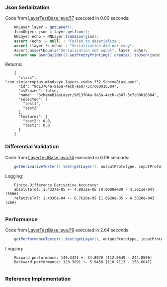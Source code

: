 ### Json Serialization
Code from [LayerTestBase.java:57](../../../../../../../../../MindsEye/src/test/java/com/simiacryptus/mindseye/layers/LayerTestBase.java#L57) executed in 0.00 seconds: 
```java
    NNLayer layer = getLayer();
    JsonObject json = layer.getJson();
    NNLayer echo = NNLayer.fromJson(json);
    assert (echo != null) : "Failed to deserialize";
    assert (layer != echo) : "Serialization did not copy";
    Assert.assertEquals("Serialization not equal", layer, echo);
    return new GsonBuilder().setPrettyPrinting().create().toJson(json);
```

Returns: 

```
    {
      "class": "com.simiacryptus.mindseye.layers.cudnn.f32.SchemaBiasLayer",
      "id": "9d13704a-9a5a-4ecb-a687-5c7c00016384",
      "isFrozen": false,
      "name": "SchemaBiasLayer/9d13704a-9a5a-4ecb-a687-5c7c00016384",
      "selected": [
        "test1",
        "test2"
      ],
      "features": {
        "test2": 0.0,
        "test1": 0.0
      }
    }
```



### Differential Validation
Code from [LayerTestBase.java:74](../../../../../../../../../MindsEye/src/test/java/com/simiacryptus/mindseye/layers/LayerTestBase.java#L74) executed in 0.06 seconds: 
```java
    getDerivativeTester().test(getLayer(), outputPrototype, inputPrototype);
```
Logging: 
```
    Finite-Difference Derivative Accuracy:
    absoluteTol: 1.4337e-05 +- 4.8032e-05 [0.0000e+00 - 4.3011e-04] (360#)
    relativeTol: 1.4336e-04 +- 6.7628e-05 [1.6928e-05 - 4.3020e-04] (36#)
    
```

### Performance
Code from [LayerTestBase.java:79](../../../../../../../../../MindsEye/src/test/java/com/simiacryptus/mindseye/layers/LayerTestBase.java#L79) executed in 2.64 seconds: 
```java
    getPerformanceTester().test(getLayer(), outputPrototype, inputPrototype);
```
Logging: 
```
    Forward performance: 140.3421 +- 34.8070 [112.0649 - 244.8506]
    Backward performance: 123.3891 +- 5.9450 [110.7113 - 158.6047]
    
```

### Reference Implementation

